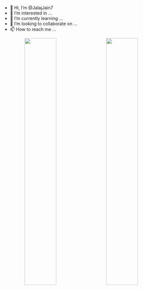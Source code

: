 - 👋 Hi, I’m @JalajJain7
- 👀 I’m interested in ...
- 🌱 I’m currently learning ...
- 💞️ I’m looking to collaborate on ...
- 📫 How to reach me ...



<!-- ![Anurag's GitHub stats](https://github-readme-stats.vercel.app/api?username=JalajJain7&count_private=true&include_all_commits=true&hide=issues) -->

<!-- [![Top Langs](https://github-readme-stats.vercel.app/api/top-langs/?username=anuraghazra&layout=compact)](https://github.com/anuraghazra/github-readme-stats) -->


<!-- <div class="row">
  <div class="column" width="50%">
    
  </div>
  <div class="column" width="50%">
    <img width="40%" src="https://github-readme-stats.vercel.app/api/top-langs/?username=anuraghazra&layout=compact" />
  </div>
</div> -->

<p align="center">
  <img width="45%" src="https://github-readme-stats.vercel.app/api?username=JalajJain7&count_private=true&include_all_commits=true&hide=issues&line_height=38&text_bold=true" />
&nbsp; &nbsp; &nbsp; &nbsp;
  <img width="45%" src="https://github-readme-stats.vercel.app/api/top-langs/?username=JalajJain7&layout=compact&" />
</p>
<!---
JalajJain7/JalajJain7 is a ✨ special ✨ repository because its `README.md` (this file) appears on your GitHub profile.
You can click the Preview link to take a look at your changes.
--->
